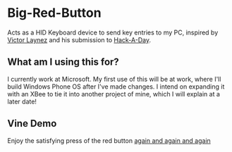 Big-Red-Button
==============

Acts as a HID Keyboard device to send key entries to my PC, inspired by [Victor Laynez](http://roteno.com) and his submission to [Hack-A-Day](http://hackaday.com/2014/01/29/satisfying-way-to-build-projects/). 

What am I using this for?
-------------------------
I currently work at Microsoft. My first use of this will be at work, where I'll build Windows Phone OS after I've made changes. I intend on expanding it with an XBee to tie it into another project of mine, which I will explain at a later date!

Vine Demo
---------
Enjoy the satisfying press of the red button [again and again and again](https://t.co/8z2WQdCsTY)